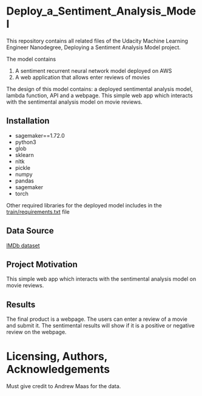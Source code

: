 # Deploy_a_Sentiment_Analysis_Model
This repository contains all related files of the Udacity Machine Learning Engineer Nanodegree, Deploying a Sentiment Analysis Model project.

The model contains
1. A sentiment recurrent neural network model deployed on AWS
2. A web application that allows enter reviews of movies

The design of this model contains: a deployed sentimental analysis model, lambda function, API and a webpage. This simple web app which interacts with the sentimental analysis model on movie reviews.

## Installation
- sagemaker==1.72.0
- python3
- glob
- sklearn
- nltk
- pickle
- numpy
- pandas
- sagemaker
- torch

Other required libraries for the deployed model includes in the [train/requirements.txt](https://github.com/Mendy5/Udacity_Deploy_a_Sentiment_Analysis_Model/blob/main/train/requirements.txt) file

## Data Source
[IMDb dataset](http://ai.stanford.edu/~amaas/data/sentiment/)

## Project Motivation
This simple web app which interacts with the sentimental analysis model on movie reviews.

## Results
The final product is a webpage. The users can enter a review of a movie and submit it. The sentimental results will show if it is a positive or negative review on the webpage.

# Licensing, Authors, Acknowledgements
Must give credit to Andrew Maas for the data.
